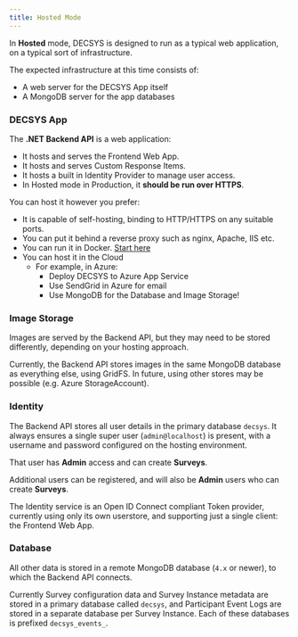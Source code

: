 ```yaml
---
title: Hosted Mode
---
```


In **Hosted** mode, DECSYS is designed to run as a typical web application, on a typical sort of infrastructure.

The expected infrastructure at this time consists of:
- A web server for the DECSYS App itself
- A MongoDB server for the app databases

### DECSYS App

The **.NET Backend API** is a web application:
- It hosts and serves the Frontend Web App.
- It hosts and serves Custom Response Items.
- It hosts a built in Identity Provider to manage user access.
- In Hosted mode in Production, it **should be run over HTTPS**.

You can host it however you prefer:
- It is capable of self-hosting, binding to HTTP/HTTPS on any suitable ports.
- You can put it behind a reverse proxy such as nginx, Apache, IIS etc.
- You can run it in Docker. [Start here](https://hub.docker.com/_/microsoft-dotnet-nightly-aspnet/)
- You can host it in the Cloud
  - For example, in Azure:
    - Deploy DECSYS to Azure App Service
    - Use SendGrid in Azure for email
    - Use MongoDB for the Database and Image Storage!

### Image Storage

Images are served by the Backend API, but they may need to be stored differently, depending on your hosting approach.

Currently, the Backend API stores images in the same MongoDB database as everything else, using GridFS. In future, using other stores may be possible (e.g. Azure StorageAccount).

### Identity

The Backend API stores all user details in the primary database `decsys`.
It always ensures a single super user (`admin@localhost`) is present, with a username and password configured on the hosting environment.

That user has **Admin** access and can create **Surveys**.

Additional users can be registered, and will also be **Admin** users who can create **Surveys**.

The Identity service is an Open ID Connect compliant Token provider, currently using only its own userstore, and supporting just a single client: the Frontend Web App.

### Database

All other data is stored in a remote MongoDB database (`4.x` or newer), to which the Backend API connects.

Currently Survey configuration data and Survey Instance metadata are stored in a primary database called `decsys`, and Participant Event Logs are stored in a separate database per Survey Instance. Each of these databases is prefixed `decsys_events_`.
